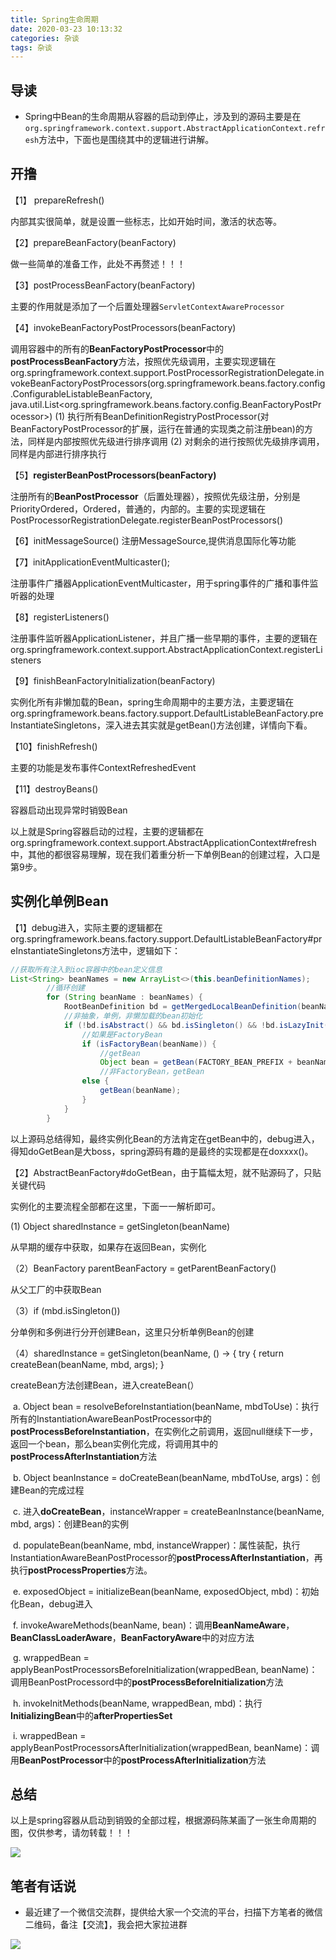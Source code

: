```yaml
---
title: Spring生命周期
date: 2020-03-23 10:13:32
categories: 杂谈
tags: 杂谈
---
```



## 导读

- Spring中Bean的生命周期从容器的启动到停止，涉及到的源码主要是在`org.springframework.context.support.AbstractApplicationContext.refresh`方法中，下面也是围绕其中的逻辑进行讲解。

## 开撸

【1】 prepareRefresh()

 内部其实很简单，就是设置一些标志，比如开始时间，激活的状态等。

【2】prepareBeanFactory(beanFactory)

做一些简单的准备工作，此处不再赘述！！！

【3】postProcessBeanFactory(beanFactory)

主要的作用就是添加了一个后置处理器`ServletContextAwareProcessor`

【4】invokeBeanFactoryPostProcessors(beanFactory)

调用容器中的所有的**BeanFactoryPostProcessor**中的**postProcessBeanFactory**方法，按照优先级调用，主要实现逻辑在org.springframework.context.support.PostProcessorRegistrationDelegate.invokeBeanFactoryPostProcessors(org.springframework.beans.factory.config.ConfigurableListableBeanFactory, java.util.List<org.springframework.beans.factory.config.BeanFactoryPostProcessor>)
    (1) 执行所有BeanDefinitionRegistryPostProcessor(对BeanFactoryPostProcessor的扩展，运行在普通的实现类之前注册bean)的方法，同样是内部按照优先级进行排序调用
    (2) 对剩余的进行按照优先级排序调用，同样是内部进行排序执行

【5】**registerBeanPostProcessors(beanFactory)**

注册所有的**BeanPostProcessor**（后置处理器），按照优先级注册，分别是PriorityOrdered，Ordered，普通的，内部的。主要的实现逻辑在PostProcessorRegistrationDelegate.registerBeanPostProcessors()

【6】initMessageSource()
注册MessageSource,提供消息国际化等功能

【7】initApplicationEventMulticaster();

注册事件广播器ApplicationEventMulticaster，用于spring事件的广播和事件监听器的处理

【8】registerListeners()

注册事件监听器ApplicationListener，并且广播一些早期的事件，主要的逻辑在org.springframework.context.support.AbstractApplicationContext.registerListeners

【9】finishBeanFactoryInitialization(beanFactory)

实例化所有非懒加载的Bean，spring生命周期中的主要方法，主要逻辑在org.springframework.beans.factory.support.DefaultListableBeanFactory.preInstantiateSingletons，深入进去其实就是getBean()方法创建，详情向下看。

【10】finishRefresh()

主要的功能是发布事件ContextRefreshedEvent

【11】destroyBeans()

容器启动出现异常时销毁Bean



以上就是Spring容器启动的过程，主要的逻辑都在org.springframework.context.support.AbstractApplicationContext#refresh中，其他的都很容易理解，现在我们着重分析一下单例Bean的创建过程，入口是第9步。



## 实例化单例Bean

【1】debug进入，实际主要的逻辑都在org.springframework.beans.factory.support.DefaultListableBeanFactory#preInstantiateSingletons方法中，逻辑如下：

```java
//获取所有注入到ioc容器中的bean定义信息
List<String> beanNames = new ArrayList<>(this.beanDefinitionNames);
		//循环创建
		for (String beanName : beanNames) {
			RootBeanDefinition bd = getMergedLocalBeanDefinition(beanName);
            //非抽象，单例，非懒加载的bean初始化
			if (!bd.isAbstract() && bd.isSingleton() && !bd.isLazyInit()) {
                //如果是FactoryBean
				if (isFactoryBean(beanName)) {
                    //getBean
					Object bean = getBean(FACTORY_BEAN_PREFIX + beanName);
                    //非FactoryBean，getBean
				else {
					getBean(beanName);
				}
			}
		}
```



以上源码总结得知，最终实例化Bean的方法肯定在getBean中的，debug进入，得知doGetBean是大boss，spring源码有趣的是最终的实现都是在doxxxx()。



【2】AbstractBeanFactory#doGetBean，由于篇幅太短，就不贴源码了，只贴关键代码

实例化的主要流程全部都在这里，下面一一解析即可。

(1) Object sharedInstance = getSingleton(beanName)

从早期的缓存中获取，如果存在返回Bean，实例化

（2）BeanFactory parentBeanFactory = getParentBeanFactory()

从父工厂的中获取Bean

（3）if (mbd.isSingleton()) 

分单例和多例进行分开创建Bean，这里只分析单例Bean的创建

（4）sharedInstance = getSingleton(beanName, () -> {   try {      return createBean(beanName, mbd, args);   }

createBean方法创建Bean，进入createBean(）

​	a. Object bean = resolveBeforeInstantiation(beanName, mbdToUse)：执行所有的InstantiationAwareBeanPostProcessor中的**postProcessBeforeInstantiation**，在实例化之前调用，返回null继续下一步，返回一个bean，那么bean实例化完成，将调用其中的**postProcessAfterInstantiation**方法

​       b. Object beanInstance = doCreateBean(beanName, mbdToUse, args)：创建Bean的完成过程

​	c. 进入**doCreateBean**，instanceWrapper = createBeanInstance(beanName, mbd, args)：创建Bean的实例

​	d. populateBean(beanName, mbd, instanceWrapper)：属性装配，执行InstantiationAwareBeanPostProcessor的**postProcessAfterInstantiation**，再执行**postProcessProperties**方法。

​	e. exposedObject = initializeBean(beanName, exposedObject, mbd)：初始化Bean，debug进入

​	f. invokeAwareMethods(beanName, bean)：调用**BeanNameAware**，**BeanClassLoaderAware**，**BeanFactoryAware**中的对应方法

​	g. wrappedBean = applyBeanPostProcessorsBeforeInitialization(wrappedBean, beanName)：调用BeanPostProcessord中的**postProcessBeforeInitialization**方法

​	h. invokeInitMethods(beanName, wrappedBean, mbd)：执行**InitializingBean**中的**afterPropertiesSet**

​	i. wrappedBean = applyBeanPostProcessorsAfterInitialization(wrappedBean, beanName)：调用**BeanPostProcessor**中的**postProcessAfterInitialization**方法



## 总结

以上是spring容器从启动到销毁的全部过程，根据源码陈某画了一张生命周期的图，仅供参考，请勿转载！！！

![](https://gitee.com/chenjiabing666/Blog-file/raw/master/lifecy.png)


## 笔者有话说

- 最近建了一个微信交流群，提供给大家一个交流的平台，扫描下方笔者的微信二维码，备注【交流】，我会把大家拉进群

![](https://gitee.com/chenjiabing666/Blog-file/raw/master/%E5%BE%AE%E4%BF%A1%E5%9B%BE%E7%89%87_20200310211704.jpg)













